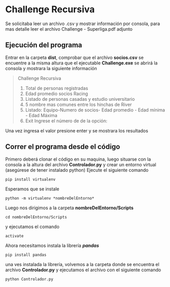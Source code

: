 # Challenge Recursiva
Se solicitaba leer un archivo .csv y mostrar información por consola, para mas detalle leer el archivo Challenge - Superliga.pdf adjunto

## Ejecución del programa
Entrar en la carpeta **dist**, comprobar que el archivo **socios.csv** se encuentre a la misma altura que el ejecutable **Challenge.exe** se abrirá la consola y mostrara la siguiente información  

>Challenge Recursiva 
>1) Total de personas registradas 
>2) Edad promedio socios Racing 
>3) Listado de personas casadas y estudio universitario
>4) 5 nombre mas comunes entre los hinchas de River 
>5) Listado: Equipo-Numero de socios- Edad promedio - Edad mínima - Edad Máxima 
>6) Exit 
>Ingrese el número de de la opción:

Una vez ingresa el valor presione enter y se mostrara los resultados

## Correr el programa desde el código
Primero deberá clonar el código en su maquina, luego situarse con la consola a la altura del archivo **Controlador.py** y crear un entorno virtual (asegúrese de tener instalado python)
Ejecute el siguiente comando 

    pip install virtualenv
Esperamos que se instale

    python -m virtualenv *nombreDelEntorno*
Luego nos dirigimos a la carpeta **nombreDelEntorno/Scripts**

    cd nombreDelEntorno/Scripts
y ejecutamos el comando
	

    activate
Ahora necesitamos instala la librería ***pandas***

    pip install pandas

una ves instalada la librería, volvemos a la carpeta donde se encuentra el archivo **Controlador.py** y ejecutamos el archivo con el siguiente comando

    python Controlador.py

<!--stackedit_data:
eyJoaXN0b3J5IjpbMjAyMTA1Njc3OSwtMTgwODQ1ODA3NF19
-->